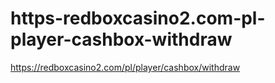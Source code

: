 # https-redboxcasino2.com-pl-player-cashbox-withdraw
https://redboxcasino2.com/pl/player/cashbox/withdraw
